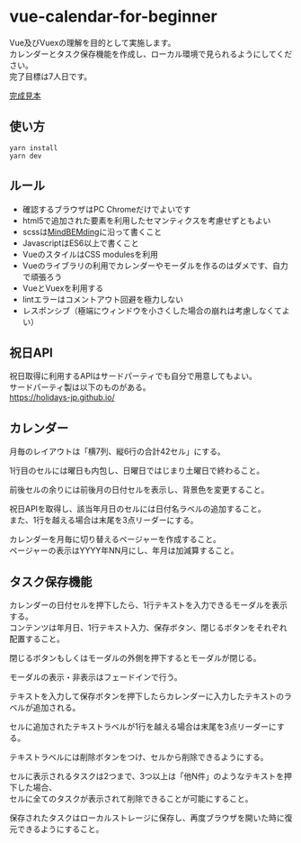 # vue-calendar-for-beginner
Vue及びVuexの理解を目的として実施します。  
カレンダーとタスク保存機能を作成し、ローカル環境で見られるようにしてください。  
完了目標は7人日です。  

[完成見本](https://suke-bita.github.io/vue-calendar-for-beginner-example/)

## 使い方
```
yarn install
yarn dev
```

## ルール
- 確認するブラウザはPC Chromeだけでよいです
- html5で追加された要素を利用したセマンティクスを考慮せずともよい
- scssは[MindBEMding](https://github.com/manabuyasuda/styleguide/blob/master/how-to-bem.md)に沿って書くこと
- JavascriptはES6以上で書くこと
- VueのスタイルはCSS modulesを利用
- Vueのライブラリの利用でカレンダーやモーダルを作るのはダメです、自力で頑張ろう
- VueとVuexを利用する
- lintエラーはコメントアウト回避を極力しない
- レスポンシブ（極端にウィンドウを小さくした場合の崩れは考慮しなくてよい）

## 祝日API
祝日取得に利用するAPIはサードパーティでも自分で用意してもよい。  
サードパーティ製は以下のものがある。  
https://holidays-jp.github.io/

## カレンダー
月毎のレイアウトは「横7列、縦6行の合計42セル」にする。

1行目のセルには曜日も内包し、日曜日ではじまり土曜日で終わること。  

前後セルの余りには前後月の日付セルを表示し、背景色を変更すること。  

祝日APIを取得し、該当年月日のセルには日付名ラベルの追加すること。  
また、1行を越える場合は末尾を3点リーダーにする。  

カレンダーを月毎に切り替えるページャーを作成すること。  
ページャーの表示はYYYY年NN月にし、年月は加減算すること。

## タスク保存機能
カレンダーの日付セルを押下したら、1行テキストを入力できるモーダルを表示する。  
コンテンツは年月日、1行テキスト入力、保存ボタン、閉じるボタンをそれぞれ配置すること。

閉じるボタンもしくはモーダルの外側を押下するとモーダルが閉じる。

モーダルの表示・非表示はフェードインで行う。

テキストを入力して保存ボタンを押下したらカレンダーに入力したテキストのラベルが追加される。

セルに追加されたテキストラベルが1行を越える場合は末尾を3点リーダーにする。 

テキストラベルには削除ボタンをつけ、セルから削除できるようにする。

セルに表示されるタスクは2つまで、3つ以上は「他N件」のようなテキストを押下した場合、  
セルに全てのタスクが表示されて削除できることが可能にすること。

保存されたタスクはローカルストレージに保存し、再度ブラウザを開いた時に復元できるようにすること。
